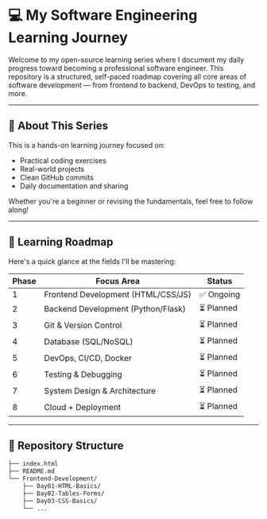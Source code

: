 # 💻 My Software Engineering Learning Journey

Welcome to my open-source learning series where I document my daily progress toward becoming a professional software engineer. This repository is a structured, self-paced roadmap covering all core areas of software development — from frontend to backend, DevOps to testing, and more.

---

## 📘 About This Series

This is a hands-on learning journey focused on:
- Practical coding exercises
- Real-world projects
- Clean GitHub commits
- Daily documentation and sharing

Whether you're a beginner or revising the fundamentals, feel free to follow along!

---

## 📅 Learning Roadmap

Here's a quick glance at the fields I'll be mastering:

| Phase | Focus Area                        | Status     |
|-------|-----------------------------------|------------|
| 1     | Frontend Development (HTML/CSS/JS) | ✅ Ongoing |
| 2     | Backend Development (Python/Flask) | ⏳ Planned |
| 3     | Git & Version Control              | ⏳ Planned |
| 4     | Database (SQL/NoSQL)               | ⏳ Planned |
| 5     | DevOps, CI/CD, Docker              | ⏳ Planned |
| 6     | Testing & Debugging                | ⏳ Planned |
| 7     | System Design & Architecture       | ⏳ Planned |
| 8     | Cloud + Deployment                 | ⏳ Planned |

---

## 📁 Repository Structure

```bash
├── index.html
├── README.md
└── Frontend-Development/
    ├── Day01-HTML-Basics/
    ├── Day02-Tables-Forms/
    ├── Day03-CSS-Basics/
    └── ...
